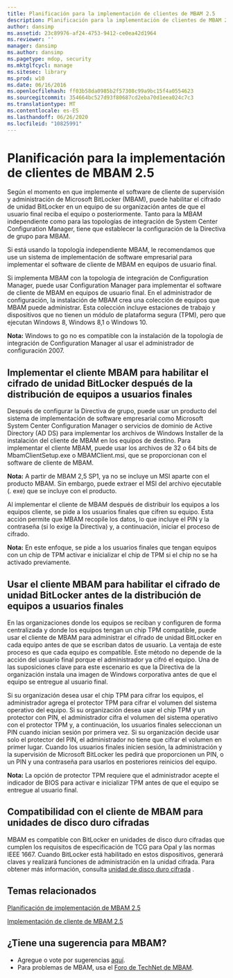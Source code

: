 ```yaml
---
title: Planificación para la implementación de clientes de MBAM 2.5
description: Planificación para la implementación de clientes de MBAM 2.5
author: dansimp
ms.assetid: 23c89976-af24-4753-9412-ce0ea42d1964
ms.reviewer: ''
manager: dansimp
ms.author: dansimp
ms.pagetype: mdop, security
ms.mktglfcycl: manage
ms.sitesec: library
ms.prod: w10
ms.date: 06/16/2016
ms.openlocfilehash: ff03b58da0985b2f57308c99a9bc15f4a0554623
ms.sourcegitcommit: 354664bc527d93f80687cd2eba70d1eea024c7c3
ms.translationtype: MT
ms.contentlocale: es-ES
ms.lasthandoff: 06/26/2020
ms.locfileid: "10825991"
---
```

# Planificación para la implementación de clientes de MBAM 2.5


Según el momento en que implemente el software de cliente de supervisión y administración de Microsoft BitLocker (MBAM), puede habilitar el cifrado de unidad BitLocker en un equipo de su organización antes de que el usuario final reciba el equipo o posteriormente. Tanto para la MBAM independiente como para las topologías de integración de System Center Configuration Manager, tiene que establecer la configuración de la Directiva de grupo para MBAM.

Si está usando la topología independiente MBAM, le recomendamos que use un sistema de implementación de software empresarial para implementar el software de cliente de MBAM en equipos de usuario final.

Si implementa MBAM con la topología de integración de Configuration Manager, puede usar Configuration Manager para implementar el software de cliente de MBAM en equipos de usuario final. En el administrador de configuración, la instalación de MBAM crea una colección de equipos que MBAM puede administrar. Esta colección incluye estaciones de trabajo y dispositivos que no tienen un módulo de plataforma segura (TPM), pero que ejecutan Windows 8, Windows 8,1 o Windows 10.

**Nota:**  Windows to go no es compatible con la instalación de la topología de integración de Configuration Manager al usar el administrador de configuración 2007.

 

## Implementar el cliente MBAM para habilitar el cifrado de unidad BitLocker después de la distribución de equipos a usuarios finales


Después de configurar la Directiva de grupo, puede usar un producto del sistema de implementación de software empresarial como Microsoft System Center Configuration Manager o servicios de dominio de Active Directory (AD DS) para implementar los archivos de Windows Installer de la instalación del cliente de MBAM en los equipos de destino. Para implementar el cliente MBAM, puede usar los archivos de 32 o 64 bits de MbamClientSetup.exe o MBAMClient.msi, que se proporcionan con el software de cliente de MBAM.

**Nota:**  A partir de MBAM 2,5 SP1, ya no se incluye un MSI aparte con el producto MBAM. Sin embargo, puede extraer el MSI del archivo ejecutable (. exe) que se incluye con el producto.

 

Al implementar el cliente de MBAM después de distribuir los equipos a los equipos cliente, se pide a los usuarios finales que cifren su equipo. Esta acción permite que MBAM recopile los datos, lo que incluye el PIN y la contraseña (si lo exige la Directiva) y, a continuación, iniciar el proceso de cifrado.

**Nota:**  En este enfoque, se pide a los usuarios finales que tengan equipos con un chip de TPM activar e inicializar el chip de TPM si el chip no se ha activado previamente.

 

## Usar el cliente MBAM para habilitar el cifrado de unidad BitLocker antes de la distribución de equipos a usuarios finales


En las organizaciones donde los equipos se reciban y configuren de forma centralizada y donde los equipos tengan un chip TPM compatible, puede usar el cliente de MBAM para administrar el cifrado de unidad BitLocker en cada equipo antes de que se escriban datos de usuario. La ventaja de este proceso es que cada equipo es compatible. Este método no depende de la acción del usuario final porque el administrador ya cifró el equipo. Una de las suposiciones clave para este escenario es que la Directiva de la organización instala una imagen de Windows corporativa antes de que el equipo se entregue al usuario final.

Si su organización desea usar el chip TPM para cifrar los equipos, el administrador agrega el protector TPM para cifrar el volumen del sistema operativo del equipo. Si su organización desea usar el chip TPM y un protector con PIN, el administrador cifra el volumen del sistema operativo con el protector TPM y, a continuación, los usuarios finales seleccionan un PIN cuando inician sesión por primera vez. Si su organización decide usar solo el protector del PIN, el administrador no tiene que cifrar el volumen en primer lugar. Cuando los usuarios finales inicien sesión, la administración y la supervisión de Microsoft BitLocker les pedirá que proporcionen un PIN, o un PIN y una contraseña para usarlos en posteriores reinicios del equipo.

**Nota:**  La opción de protector TPM requiere que el administrador acepte el indicador de BIOS para activar e inicializar TPM antes de que el equipo se entregue al usuario final.

 

## Compatibilidad con el cliente de MBAM para unidades de disco duro cifradas


MBAM es compatible con BitLocker en unidades de disco duro cifradas que cumplen los requisitos de especificación de TCG para Opal y las normas IEEE 1667. Cuando BitLocker está habilitado en estos dispositivos, generará claves y realizará funciones de administración en la unidad cifrada. Para obtener más información, consulta [unidad de disco duro cifrada](https://technet.microsoft.com/library/hh831627.aspx) .


## Temas relacionados


[Planificación de implementación de MBAM 2.5](planning-to-deploy-mbam-25.md)

[Implementación de cliente de MBAM 2.5](deploying-the-mbam-25-client.md)

 

 
## ¿Tiene una sugerencia para MBAM?
- Agregue o vote por sugerencias [aquí](http://mbam.uservoice.com/forums/268571-microsoft-bitlocker-administration-and-monitoring). 
- Para problemas de MBAM, usa el [Foro de TechNet de MBAM](https://social.technet.microsoft.com/Forums/home?forum=mdopmbam).




